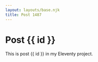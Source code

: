 ```yaml
---
layout: layouts/base.njk
title: Post 1487
---
```


# Post {{ id }}

This is post {{ id }} in my Eleventy project.
